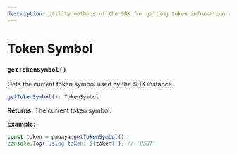 ```yaml
---
description: Utility methods of the SDK for getting token information and configuration
---
```


# Token Symbol

### `getTokenSymbol()`

Gets the current token symbol used by the SDK instance.

```typescript
getTokenSymbol(): TokenSymbol
```

**Returns:** The current token symbol.

**Example:**

```typescript
const token = papaya.getTokenSymbol();
console.log(`Using token: ${token}`); // 'USDT'
```

